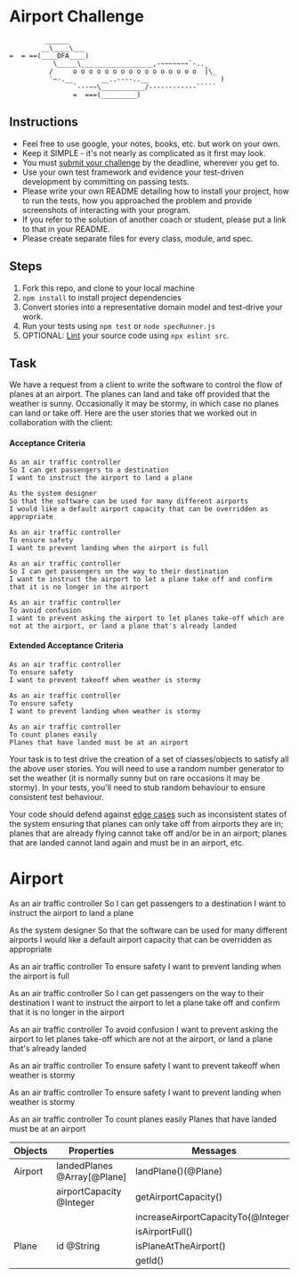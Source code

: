 # Airport Challenge

``````
         ______
        __\____\___
=  = ==(____DFA____)
           \_____\__________________,-~~~~~~~`-.._
          /     o o o o o o o o o o o o o o o o  |\_
          `~-.__       __..----..__                  )
                `---~~\___________/------------`````
                =  ===(_________)

``````

## Instructions

- Feel free to use google, your notes, books, etc. but work on your own.
- Keep it SIMPLE - it's not nearly as complicated as it first may look.
- You must [submit your challenge](https://airtable.com/shrUGm2T8TYCFAmjN) by the deadline, wherever you get to.
- Use your own test framework and evidence your test-driven development by committing on passing tests.
- Please write your own README detailing how to install your project, how to run the tests, how you approached the problem and provide screenshots of interacting with your program.
- If you refer to the solution of another coach or student, please put a link to that in your README.
- Please create separate files for every class, module, and spec.

## Steps

1. Fork this repo, and clone to your local machine
2. `npm install` to install project dependencies
3. Convert stories into a representative domain model and test-drive your work.
4. Run your tests using `npm test` or `node specRunner.js`
5. OPTIONAL: [Lint](https://eslint.org/docs/user-guide/getting-started) your source code using `npx eslint src`.

## Task

We have a request from a client to write the software to control the flow of planes at an airport. The planes can land and take off provided that the weather is sunny. Occasionally it may be stormy, in which case no planes can land or take off. Here are the user stories that we worked out in collaboration with the client:

#### Acceptance Criteria

```
As an air traffic controller
So I can get passengers to a destination
I want to instruct the airport to land a plane

As the system designer
So that the software can be used for many different airports
I would like a default airport capacity that can be overridden as appropriate

As an air traffic controller
To ensure safety
I want to prevent landing when the airport is full

As an air traffic controller
So I can get passengers on the way to their destination
I want to instruct the airport to let a plane take off and confirm that it is no longer in the airport

As an air traffic controller
To avoid confusion
I want to prevent asking the airport to let planes take-off which are not at the airport, or land a plane that's already landed
```

#### Extended Acceptance Criteria

```
As an air traffic controller
To ensure safety
I want to prevent takeoff when weather is stormy

As an air traffic controller
To ensure safety
I want to prevent landing when weather is stormy

As an air traffic controller
To count planes easily
Planes that have landed must be at an airport
```

Your task is to test drive the creation of a set of classes/objects to satisfy all the above user stories. You will need to use a random number generator to set the weather (it is normally sunny but on rare occasions it may be stormy). In your tests, you'll need to stub random behaviour to ensure consistent test behaviour.

Your code should defend against [edge cases](http://programmers.stackexchange.com/questions/125587/what-are-the-difference-between-an-edge-case-a-corner-case-a-base-case-and-a-b) such as inconsistent states of the system ensuring that planes can only take off from airports they are in; planes that are already flying cannot take off and/or be in an airport; planes that are landed cannot land again and must be in an airport, etc.

# Airport

As an air traffic controller
So I can get passengers to a destination
I want to instruct the airport to land a plane

As the system designer
So that the software can be used for many different airports
I would like a default airport capacity that can be overridden as appropriate

As an air traffic controller
To ensure safety
I want to prevent landing when the airport is full

As an air traffic controller
So I can get passengers on the way to their destination
I want to instruct the airport to let a plane take off and confirm that it is no longer in the airport

As an air traffic controller
To avoid confusion
I want to prevent asking the airport to let planes take-off which are not at the airport, or land a plane that's already landed

As an air traffic controller
To ensure safety
I want to prevent takeoff when weather is stormy

As an air traffic controller
To ensure safety
I want to prevent landing when weather is stormy

As an air traffic controller
To count planes easily
Planes that have landed must be at an airport

| Objects | Properties                  | Messages                            | Outputs  |
| ------- | --------------------------- | ----------------------------------- | -------- |
| Airport | landedPlanes @Array[@Plane] | landPlane()(@Plane)                 | @Void    |
|         | airportCapacity @Integer    | getAirportCapacity()                | @Integer |
|         |                             | increaseAirportCapacityTo(@Integer) | @Void    |
|         |                             | isAirportFull()                     | @Boolean |
| Plane   | id @String                  | isPlaneAtTheAirport()               | @boolean |
|         |                             | getId()                             | @String  |

